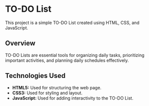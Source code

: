 # TO-DO List

This project is a simple TO-DO List created using HTML, CSS, and JavaScript.

## Overview

TO-DO Lists are essential tools for organizing daily tasks, prioritizing important activities, and planning daily schedules effectively.

## Technologies Used

- **HTML5:** Used for structuring the web page.
- **CSS3:** Used for styling and layout.
- **JavaScript:** Used for adding interactivity to the TO-DO List.
